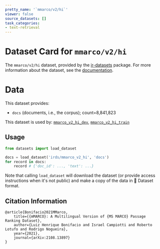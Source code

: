 ```yaml
---
pretty_name: '`mmarco/v2/hi`'
viewer: false
source_datasets: []
task_categories:
- text-retrieval
---
```


# Dataset Card for `mmarco/v2/hi`

The `mmarco/v2/hi` dataset, provided by the [ir-datasets](https://ir-datasets.com/) package.
For more information about the dataset, see the [documentation](https://ir-datasets.com/mmarco#mmarco/v2/hi).

# Data

This dataset provides:
 - `docs` (documents, i.e., the corpus); count=8,841,823


This dataset is used by: [`mmarco_v2_hi_dev`](https://huggingface.co/datasets/irds/mmarco_v2_hi_dev), [`mmarco_v2_hi_train`](https://huggingface.co/datasets/irds/mmarco_v2_hi_train)


## Usage

```python
from datasets import load_dataset

docs = load_dataset('irds/mmarco_v2_hi', 'docs')
for record in docs:
    record # {'doc_id': ..., 'text': ...}

```

Note that calling `load_dataset` will download the dataset (or provide access instructions when it's not public) and make a copy of the
data in 🤗 Dataset format.

## Citation Information

```
@article{Bonifacio2021MMarco,
    title={{mMARCO}: A Multilingual Version of {MS MARCO} Passage Ranking Dataset},
    author={Luiz Henrique Bonifacio and Israel Campiotti and Roberto Lotufo and Rodrigo Nogueira},
    year={2021},
    journal={arXiv:2108.13897}
}
```
